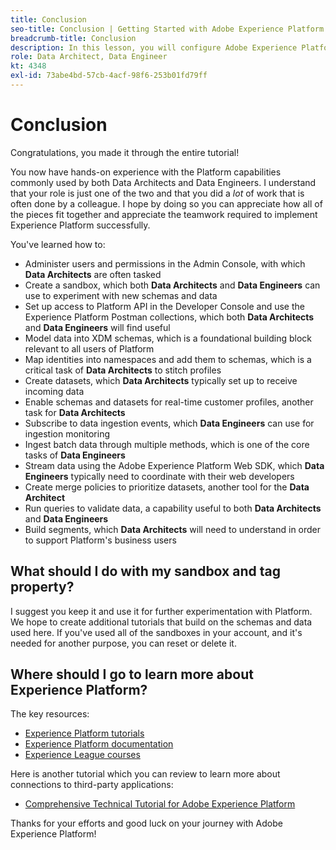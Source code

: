```yaml
---
title: Conclusion
seo-title: Conclusion | Getting Started with Adobe Experience Platform for Data Architects and Data Engineers
breadcrumb-title: Conclusion
description: In this lesson, you will configure Adobe Experience Platform user permissions using Adobe's Admin Console. 
role: Data Architect, Data Engineer
kt: 4348
exl-id: 73abe4bd-57cb-4acf-98f6-253b01fd79ff
---
```

# Conclusion

<!--5min-->

Congratulations, you made it through the entire tutorial!

You now have hands-on experience with the Platform capabilities commonly used by both Data Architects and Data Engineers. I understand that your role is just one of the two and that you did a _lot_ of work that is often done by a colleague. I hope by doing so you can appreciate how all of the pieces fit together and appreciate the teamwork required to implement Experience Platform successfully.

You've learned how to:

* Administer users and permissions in the Admin Console, with which **Data Architects** are often tasked
* Create a sandbox, which both **Data Architects** and **Data Engineers** can use to experiment with new schemas and data
* Set up access to Platform API in the Developer Console and use the Experience Platform Postman collections, which both **Data Architects** and **Data Engineers** will find useful
* Model data into XDM schemas, which is a foundational building block relevant to all users of Platform
* Map identities into namespaces and add them to schemas, which is a critical task of **Data Architects** to stitch profiles
* Create datasets, which **Data Architects** typically set up to receive incoming data
* Enable schemas and datasets for real-time customer profiles, another task for **Data Architects**
* Subscribe to data ingestion events, which **Data Engineers** can use for ingestion monitoring
* Ingest batch data through multiple methods, which is one of the core tasks of **Data Engineers**
* Stream data using the Adobe Experience Platform Web SDK, which **Data Engineers** typically need to coordinate with their web developers
* Create merge policies to prioritize datasets, another tool for the **Data Architect**
* Run queries to validate data, a capability useful to both **Data Architects** and **Data Engineers**
* Build segments, which **Data Architects** will need to understand in order to support Platform's business users



## What should I do with my sandbox and tag property?

I suggest you keep it and use it for further experimentation with Platform. We hope to create additional tutorials that build on the schemas and data used here. If you've used all of the sandboxes in your account, and it's needed for another purpose, you can reset or delete it.

## Where should I go to learn more about Experience Platform?

The key resources:

* [Experience Platform tutorials](https://experienceleague.adobe.com/docs/platform-learn/comprehensive-technical-tutorial/overview.html)
* [Experience Platform documentation](https://experienceleague.adobe.com/docs/experience-platform/landing/home.html)
* [Experience League courses](https://experienceleague.adobe.com/#dashboard/learning)

Here is another tutorial which you can review to learn more about connections to third-party applications:

* [Comprehensive Technical Tutorial for Adobe Experience Platform](https://experienceleague.adobe.com/docs/platform-learn/comprehensive-technical-tutorial-v21/overview.html)

Thanks for your efforts and good luck on your journey with Adobe Experience Platform!
